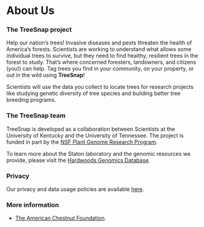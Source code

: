 # About Us

### The TreeSnap project

Help our nation’s trees! Invasive diseases and pests threaten the health of America’s forests. Scientists are working to understand what allows some individual trees to survive, but they need to find healthy, resilient trees in the forest to study. That’s where concerned foresters, landowners, and citizens (you!) can help. Tag trees you find in your community, on your property, or out in the wild using **TreeSnap**!
  
Scientists will use the data you collect to locate trees for research projects like studying genetic diversity of tree species and building better tree breeding programs. 


### The TreeSnap team

TreeSnap is developed as a collaboration between Scientists at the University of Kentucky and the University of Tennessee.  The project is funded in part by the [NSF Plant Genome Research Program](https://nsf.gov/funding/pgm_summ.jsp?pims_id=5338).

To learn more about the Staton laboratory and the genomic resources we provide, please visit the [Hardwoods Genomics Database](http://www.hardwoodgenomics.org/).

### Privacy

Our privacy and data usage policies are available [here](/privacy-policy).

### More information

* [The American Chestnut Foundation](https://www.acf.org/).
